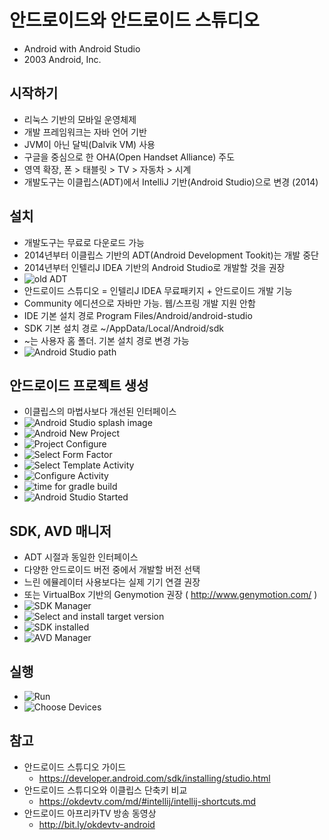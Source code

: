 # 안드로이드와 안드로이드 스튜디오
- Android with Android Studio
- 2003 Android, Inc.

## 시작하기
- 리눅스 기반의 모바일 운영체제
- 개발 프레임워크는 자바 언어 기반
- JVM이 아닌 달빅(Dalvik VM) 사용
- 구글을 중심으로 한 OHA(Open Handset Alliance) 주도
- 영역 확장, 폰 > 태블릿 > TV > 자동차 > 시계
- 개발도구는 이클립스(ADT)에서 IntelliJ 기반(Android Studio)으로 변경 (2014)

## 설치
- 개발도구는 무료로 다운로드 가능
- 2014년부터 이클립스 기반의 ADT(Android Development Tookit)는 개발 중단
- 2014년부터 인텔리J IDEA 기반의 Android Studio로 개발할 것을 권장
- <img src="/images/android/android-ide-01.webp" alt="old ADT">
- 안드로이드 스튜디오 = 인텔리J IDEA 무료패키지 + 안드로이드 개발 기능
- Community 에디션으로 자바만 가능. 웹/스프링 개발 지원 안함
- IDE 기본 설치 경로 Program Files/Android/android-studio
- SDK 기본 설치 경로 ~/AppData/Local/Android/sdk
- ~는 사용자 홈 폴더. 기본 설치 경로 변경 가능
- <img src="/images/android/android-install-01.webp" alt="Android Studio path">

## 안드로이드 프로젝트 생성
- 이클립스의 마법사보다 개선된 인터페이스
- <img src="/images/android/android-install-02.webp" alt="Android Studio splash image">
- <img src="/images/android/android-project-01.webp" alt="Android New Project">
- <img src="/images/android/android-project-02.webp" alt="Project Configure">
- <img src="/images/android/android-project-03.webp" alt="Select Form Factor">
- <img src="/images/android/android-project-04.webp" alt="Select Template Activity">
- <img src="/images/android/android-project-05.webp" alt="Configure Activity">
- <img src="/images/android/android-project-06.webp" alt="time for gradle build">
- <img src="/images/android/android-project-07.webp" alt="Android Studio Started">

## SDK, AVD 매니저
- ADT 시절과 동일한 인터페이스
- 다양한 안드로이드 버전 중에서 개발할 버전 선택
- 느린 에뮬레이터 사용보다는 실제 기기 연결 권장
- 또는 VirtualBox 기반의 Genymotion 권장 ( http://www.genymotion.com/ )
- <img src="/images/android/android-sdk-01.webp" alt="SDK Manager" class="img">
- <img src="/images/android/android-sdk-02.webp" alt="Select and install target version">
- <img src="/images/android/android-sdk-03.webp" alt="SDK installed">
- <img src="/images/android/android-avd-01.webp" alt="AVD Manager" class="img">

## 실행
- <img src="/images/android/android-studio-01.webp" alt="Run" class="img">
- <img src="/images/android/android-studio-02-choose.webp" alt="Choose Devices" class="img">

## 참고
- 안드로이드 스튜디오 가이드
  - https://developer.android.com/sdk/installing/studio.html
- 안드로이드 스튜디오와 이클립스 단축키 비교
  - https://okdevtv.com/md/#intellij/intellij-shortcuts.md
- 안드로이드 아프리카TV 방송 동영상
  - http://bit.ly/okdevtv-android
